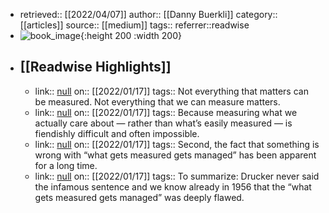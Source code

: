 - retrieved:: [[2022/04/07]]
  author:: [[Danny Buerkli]]
  category:: [[articles]]
  source:: [[medium]]
  tags:: 
  referrer::readwise
- ![book_image](https://readwise-assets.s3.amazonaws.com/static/images/article3.5c705a01b476.png){:height 200 :width 200}
- ## [[Readwise Highlights]]
	- link:: [null](null)
	  on:: [[2022/01/17]]
	  tags:: 
	  Not everything that matters can be measured. Not everything that we can measure matters.
	- link:: [null](null)
	  on:: [[2022/01/17]]
	  tags:: 
	  Because measuring what we actually care about — rather than what’s easily measured — is fiendishly difficult and often impossible.
	- link:: [null](null)
	  on:: [[2022/01/17]]
	  tags:: 
	  Second, the fact that something is wrong with “what gets measured gets managed” has been apparent for a long time.
	- link:: [null](null)
	  on:: [[2022/01/17]]
	  tags:: 
	  To summarize: Drucker never said the infamous sentence and we know already in 1956 that the “what gets measured gets managed” was deeply flawed.